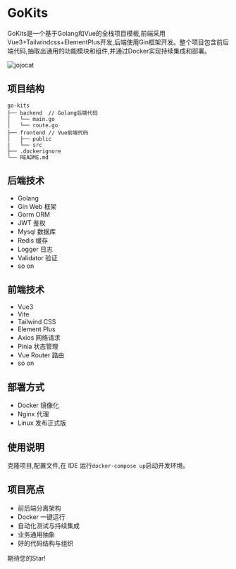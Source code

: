 # GoKits

GoKits是一个基于Golang和Vue的全栈项目模板,前端采用Vue3+Tailwindcss+ElementPlus开发,后端使用Gin框架开发。整个项目包含前后端代码,抽取出通用的功能模块和组件,并通过Docker实现持续集成和部署。


![jojocat](https://github.com/JaeHua/GoKits/assets/126366914/a86ab124-c10e-4588-b5c9-c5bc6e7abfe2)




## 项目结构

```
go-kits
├── backend  // Golang后端代码
│   └── main.go
│   └── route.go
├── frontend // Vue前端代码
│   ├── public
|   └── src
├── .dockerignore
└── README.md
```

## 后端技术

- Golang 
- Gin Web 框架
- Gorm ORM
- JWT 鉴权
- Mysql 数据库
- Redis 缓存
- Logger 日志
- Validator 验证
- so on
## 前端技术 

- Vue3
- Vite
- Tailwind CSS
- Element Plus
- Axios 网络请求
- Pinia 状态管理
- Vue Router 路由
- so on

## 部署方式

- Docker 镜像化
- Nginx 代理
- Linux 发布正式版

## 使用说明

克隆项目,配置文件,在 IDE 运行`docker-compose up`启动开发环境。

## 项目亮点

- 前后端分离架构
- Docker 一键运行
- 自动化测试与持续集成
- 业务通用抽象
- 好的代码结构与组织

期待您的Star!
